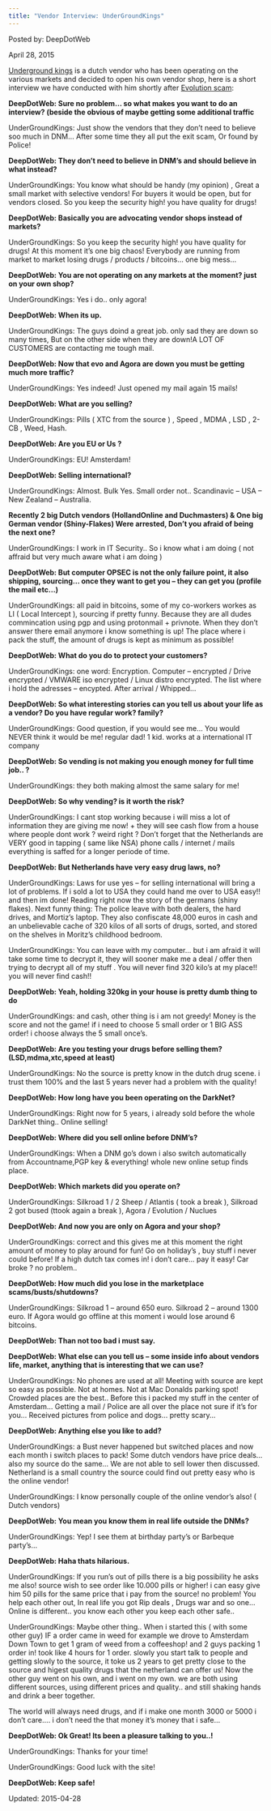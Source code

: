 ```yaml
---
title: "Vendor Interview: UnderGroundKings"
---
```


Posted by: DeepDotWeb 

<span>April 28, 2015</span>
    

<p><a href="/marketplace-directory/listing/undeground-kings">Underground kings</a> is a dutch vendor who has been operating on the various markets and decided to open his own vendor shop, here is a short interview we have conducted with him shortly after <a title="Evolution Marketplace Exit Scam: Biggest Exist Scam Ever?" href="/2015/03/18/evolution-marketplace-exit-scam-biggest-exist-scam-ever/">Evolution scam</a>:</p>
<p><strong>DeepDotWeb: Sure no problem&#8230; so what makes you want to do an interview? (beside the obvious of maybe getting some additional traffic</strong></p>
<p>UnderGroundKings: Just show the vendors that they don&#8217;t need to believe soo much in DNM&#8230; After some time they all put the exit scam, Or found by Police!</p>
<p><strong>DeepDotWeb: They don&#8217;t need to believe in DNM&#8217;s and should believe in what instead?</strong></p>
<p>UnderGroundKings: You know what should be handy (my opinion) , Great a small market with selective vendors! For buyers it would be open, but for vendors closed. So you keep the security high! you have quality for drugs!</p>
<p><strong>DeepDotWeb: Basically you are advocating vendor shops instead of markets?</strong></p>
<p>UnderGroundKings: So you keep the security high! you have quality for drugs! At this moment it&#8217;s one big chaos! Everybody are running from market to market losing drugs / products / bitcoins&#8230; one big mess&#8230;</p>
<p><strong>DeepDotWeb: You are not operating on any markets at the moment? just on your own shop?</strong></p>
<p>UnderGroundKings: Yes i do.. only agora!</p>
<p><strong>DeepDotWeb: When its up.</strong></p>
<p>UnderGroundKings: The guys doind a great job. only sad they are down so many times, But on the other side when they are down!A LOT OF CUSTOMERS are contacting me tough mail.</p>
<p><strong> DeepDotWeb: Now that evo and Agora are down you must be getting much more traffic?</strong></p>
<p>UnderGroundKings: Yes indeed! Just opened my mail again 15 mails!</p>
<p><strong> DeepDotWeb: What are you selling?</strong></p>
<p>UnderGroundKings: Pills ( XTC from the source ) , Speed , MDMA , LSD , 2-CB , Weed, Hash.</p>
<p><strong>DeepDotWeb: Are you EU or Us ?</strong></p>
<p>UnderGroundKings: EU! Amsterdam!</p>
<p><strong>DeepDotWeb: Selling international?</strong></p>
<p>UnderGroundKings: Almost. Bulk Yes. Small order not.. Scandinavic &#8211; USA &#8211; New Zealand &#8211; Australia.</p>
<p><strong>Recently 2 big Dutch vendors (HollandOnline and Duchmasters) &amp; One big German vendor (Shiny-Flakes) Were arrested, Don&#8217;t you afraid of being the next one?</strong></p>
<p>UnderGroundKings: I work in IT Security.. So i know what i am doing ( not affraid but very much aware what i am doing )</p>
<p><strong>DeepDotWeb: But computer OPSEC is not the only failure point, it also shipping, sourcing&#8230; once they want to get you &#8211; they can get you (profile the mail etc&#8230;)</strong></p>
<p>UnderGroundKings: all paid in bitcoins, some of my co-workers workes as LI ( Local Intercept ), sourcing if pretty funny. Because they are all dudes commincation using pgp and using protonmail + privnote. When they don&#8217;t answer there email anymore i know something is up! The place where i pack the stuff, the amount of drugs is kept as minimum as possible!</p>
<p><strong>DeepDotWeb: What do you do to protect your customers?</strong></p>
<p>UnderGroundKings: one word: Encryption. Computer &#8211; encrypted / Drive encrypted / VMWARE iso encrypted / Linux distro encrypted. The list where i hold the adresses &#8211; encypted. After arrival / Whipped&#8230;</p>
<p><strong>DeepDotWeb: So what interesting stories can you tell us about your life as a vendor? Do you have regular work? family?</strong></p>
<p>UnderGroundKings: Good question, if you would see me&#8230; You would NEVER think it would be me! regular dad! 1 kid. works at a international IT company</p>
<p><strong>DeepDotWeb: So vending is not making you enough money for full time job.. ?</strong></p>
<p>UnderGroundKings: they both making almost the same salary for me!</p>
<p><strong>DeepDotWeb: So why vending? is it worth the risk?</strong></p>
<p>UnderGroundKings: I cant stop working because i will miss a lot of information they are giving me now! + they will see cash flow from a house where people dont work ? weird right ? Don&#8217;t forget that the Netherlands are VERY good in tapping ( same like NSA) phone calls / internet / mails everything is saffed for a longer periode of time.</p>
<p><strong>DeepDotWeb: But Netherlands have very easy drug laws, no?</strong></p>
<p>UnderGroundKings: Laws for use yes &#8211; for selling international will bring a lot of problems. If i sold a lot to USA they could hand me over to USA easy!! and then im done! Reading right now the story of the germans (shiny flakes). Next funny thing: The police leave with both dealers, the hard drives, and Mortiz’s laptop. They also confiscate 48,000 euros in cash and an unbelievable cache of 320 kilos of all sorts of drugs, sorted, and stored on the shelves in Moritz’s childhood bedroom.</p>
<p>UnderGroundKings: You can leave with my computer&#8230; but i am afraid it will take some time to decrypt it, they will sooner make me a deal / offer then trying to decrypt all of my stuff . You will never find 320 kilo&#8217;s at my place!! you will never find cash!!</p>
<p><strong>DeepDotWeb: Yeah, holding 320kg in your house is pretty dumb thing to do</strong></p>
<p>UnderGroundKings: and cash, other thing is i am not greedy! Money is the score and not the game! if i need to choose 5 small order or 1 BIG ASS order! i choose always the 5 small once&#8217;s.</p>
<p><strong>DeepDotWeb: Are you testing your drugs before selling them? (LSD,mdma,xtc,speed at least)</strong></p>
<p>UnderGroundKings: No the source is pretty know in the dutch drug scene. i trust them 100% and the last 5 years never had a problem with the quality!</p>
<p><strong>DeepDotWeb: How long have you been operating on the DarkNet?</strong></p>
<p>UnderGroundKings: Right now for 5 years, i already sold before the whole DarkNet thing.. Online selling!</p>
<p><strong>DeepDotWeb: Where did you sell online before DNM&#8217;s?</strong></p>
<p>UnderGroundKings: When a DNM go&#8217;s down i also switch automatically from Accountname,PGP key &amp; everything! whole new online setup finds place.</p>
<p><strong>DeepDotWeb: Which markets did you operate on?</strong></p>
<p>UnderGroundKings: Silkroad 1 / 2 Sheep / Atlantis ( took a break ), Silkroad 2 got bused (ttook again a break ), Agora / Evolution / Nuclues</p>
<p><strong>DeepDotWeb: And now you are only on Agora and your shop?</strong></p>
<p>UnderGroundKings: correct and this gives me at this moment the right amount of money to play around for fun! Go on holiday&#8217;s , buy stuff i never could before! If a high dutch tax comes in! i don&#8217;t care&#8230; pay it easy! Car broke ? no problem..</p>
<p><strong>DeepDotWeb: How much did you lose in the marketplace scams/busts/shutdowns?</strong></p>
<p>UnderGroundKings: Silkroad 1 &#8211; around 650 euro. Silkroad 2 &#8211; around 1300 euro. If Agora would go offline at this moment i would lose around 6 bitcoins.</p>
<p><strong>DeepDotWeb: Than not too bad i must say.</strong></p>
<p><strong>DeepDotWeb: What else can you tell us &#8211; some inside info about vendors life, market, anything that is interesting that we can use?</strong></p>
<p>UnderGroundKings: No phones are used at all! Meeting with source are kept so easy as possible. Not at homes. Not at Mac Donalds parking spot! Crowded places are the best.. Before this i packed my stuff in the center of Amsterdam&#8230; Getting a mail / Police are all over the place not sure if it&#8217;s for you&#8230; Received pictures from police and dogs&#8230; pretty scary&#8230;</p>
<p><strong>DeepDotWeb: Anything else you like to add?</strong></p>
<p>UnderGroundKings: a Bust never happened but switched places and now each month i switch places to pack! Some dutch vendors have price deals&#8230; also my source do the same&#8230; We are not able to sell lower then discussed. Netherland is a small country the source could find out pretty easy who is the online vendor!</p>
<p>UnderGroundKings: I know personally couple of the online vendor&#8217;s also! ( Dutch vendors)</p>
<p><strong>DeepDotWeb: You mean you know them in real life outside the DNMs?</strong></p>
<p>UnderGroundKings: Yep! I see them at birthday party&#8217;s or Barbeque party&#8217;s&#8230;</p>
<p><strong>DeepDotWeb: Haha thats hilarious.</strong></p>
<p>UnderGroundKings: If you run&#8217;s out of pills there is a big possibility he asks me also! source wish to see order like 10.000 pills or higher! i can easy give him 50 pills for the same price that i pay from the source! no problem! You help each other out, In real life you got Rip deals , Drugs war and so one&#8230; Online is different.. you know each other you keep each other safe..</p>
<p>UnderGroundKings: Maybe other thing.. When i started this ( with some other guy) IF a order came in weed for example we drove to Amsterdam Down Town to get 1 gram of weed from a coffeeshop! and 2 guys packing 1 order in! took like 4 hours for 1 order. slowly you start talk to people and getting slowly to the source, it toke us 2 years to get pretty close to the source and higest quality drugs that the netherland can offer us! Now the other guy went on his own, and i went on my own. we are both using different sources, using different prices and quality.. and still shaking hands and drink a beer together.</p>
<p>The world will always need drugs, and if i make one month 3000 or 5000 i don&#8217;t care&#8230;. i don&#8217;t need the that money it&#8217;s money that i safe&#8230;</p>
<p><strong>DeepDotWeb: Ok Great! Its been a pleasure talking to you..!</strong></p>
<p>UnderGroundKings: Thanks for your time!</p>
<p>UnderGroundKings: Good luck with the site!</p>
<p><strong> DeepDotWeb: Keep safe!</strong></p>

Updated: 2015-04-28

    
